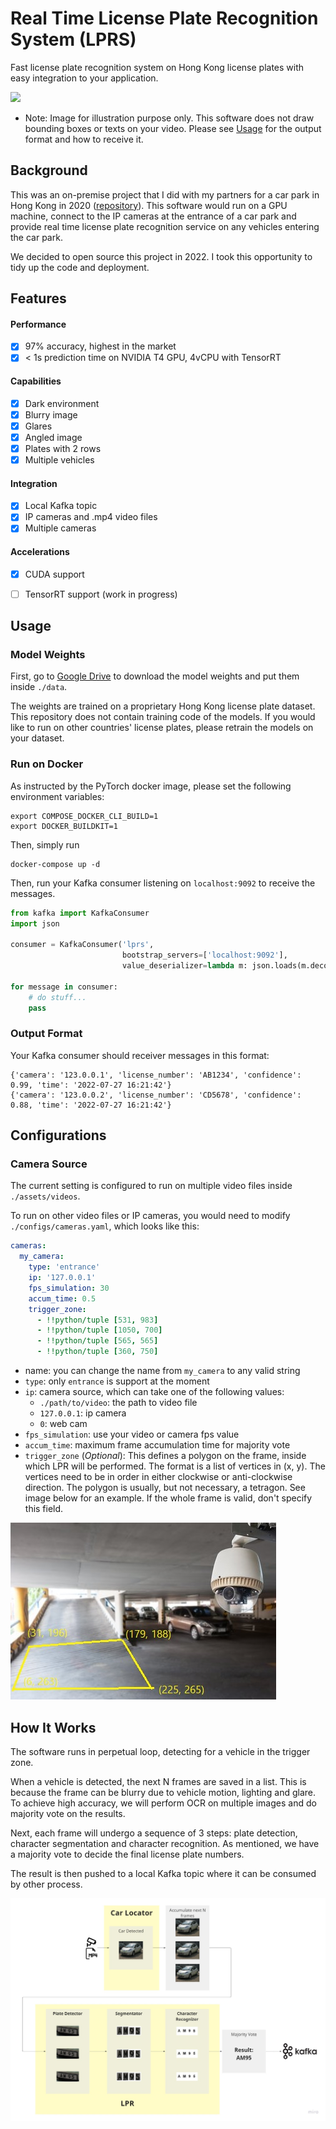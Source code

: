 # Real Time License Plate Recognition System (LPRS)

Fast license plate recognition system on Hong Kong license plates 
with easy integration to your application.

![](assets/images/demo.gif)
* Note: Image for illustration purpose only. 
  This software does not draw bounding boxes or texts on your video.
  Please see [Usage](#Usage) for the output format and how to receive it.


## Background
This was an on-premise project that I did with my partners for a car park in Hong Kong in 2020 ([repository](https://github.com/layerforth/lprs)). 
This software would run on a GPU machine, connect to the IP cameras at the entrance of a car park
and provide real time license plate recognition service on any vehicles entering the car park.

We decided to open source this project in 2022. I took this opportunity to tidy up the code and deployment.


## Features

#### Performance
- [X] 97% accuracy, highest in the market
- [X] < 1s prediction time on NVIDIA T4 GPU, 4vCPU with TensorRT

#### Capabilities
- [X] Dark environment
- [X] Blurry image
- [X] Glares
- [X] Angled image
- [X] Plates with 2 rows
- [X] Multiple vehicles

#### Integration
- [X] Local Kafka topic
- [X] IP cameras and .mp4 video files
- [X] Multiple cameras

#### Accelerations
- [X] CUDA support
- [ ] TensorRT support (work in progress)


## Usage

### Model Weights
First, go to [Google Drive](https://drive.google.com/drive/folders/1fNoDYwfrAReR2KT5IaQCQQDLUcS4dcKS?usp=sharing) 
to download the model weights and put them inside `./data`.

The weights are trained on a proprietary Hong Kong license plate dataset.
This repository does not contain training code of the models.
If you would like to run on other countries' license plates, 
please retrain the models on your dataset. 

### Run on Docker
As instructed by the PyTorch docker image, please set the following environment variables:
```shell
export COMPOSE_DOCKER_CLI_BUILD=1 
export DOCKER_BUILDKIT=1
```

Then, simply run 
```shell
docker-compose up -d
```

Then, run your Kafka consumer listening on `localhost:9092` to receive the messages.
```python
from kafka import KafkaConsumer
import json

consumer = KafkaConsumer('lprs',
                         bootstrap_servers=['localhost:9092'],
                         value_deserializer=lambda m: json.loads(m.decode('ascii')))
                         
for message in consumer:
    # do stuff...
    pass
```

### Output Format
Your Kafka consumer should receiver messages in this format:
```
{'camera': '123.0.0.1', 'license_number': 'AB1234', 'confidence': 0.99, 'time': '2022-07-27 16:21:42'}
{'camera': '123.0.0.2', 'license_number': 'CD5678', 'confidence': 0.88, 'time': '2022-07-27 16:21:42'}
```

## Configurations

### Camera Source
The current setting is configured to run on multiple video files inside `./assets/videos`.

To run on other video files or IP cameras, you would need to modify `./configs/cameras.yaml`, which looks like this:
```yaml
cameras:
  my_camera:
    type: 'entrance'
    ip: '127.0.0.1'
    fps_simulation: 30
    accum_time: 0.5
    trigger_zone:
      - !!python/tuple [531, 983]
      - !!python/tuple [1050, 700]
      - !!python/tuple [565, 565]
      - !!python/tuple [360, 750]
```

- name: you can change the name from `my_camera` to any valid string
- `type`: only `entrance` is support at the moment
- `ip`: camera source, which can take one of the following values:
  - `./path/to/video`: the path to video file
  - `127.0.0.1`: ip camera
  - `0`: web cam
- `fps_simulation`: use your video or camera fps value
- `accum_time`: maximum frame accumulation time for majority vote
- `trigger_zone` (*Optional*): This defines a polygon on the frame, inside which LPR will be performed. 
The format is a list of vertices in (x, y). The vertices need to be in order in either clockwise 
or anti-clockwise direction. The polygon is usually, but not necessary, a tetragon. 
See image below for an example. If the whole frame is valid, don't specify this field.

![](assets/images/trigger_zone.jpg)


## How It Works

The software runs in perpetual loop, detecting for a vehicle in the trigger zone.

When a vehicle is detected, the next N frames are saved in a list. 
This is because the frame can be blurry due to vehicle motion, lighting and glare. 
To achieve high accuracy, we will perform OCR on multiple images and do majority vote on the results.

Next, each frame will undergo a sequence of 3 steps: plate detection, character segmentation 
and character recognition. As mentioned, we have a majority vote to decide the final
license plate numbers.

The result is then pushed to a local Kafka topic where it can be consumed by other process.

![](assets/images/flowchart.jpg)
